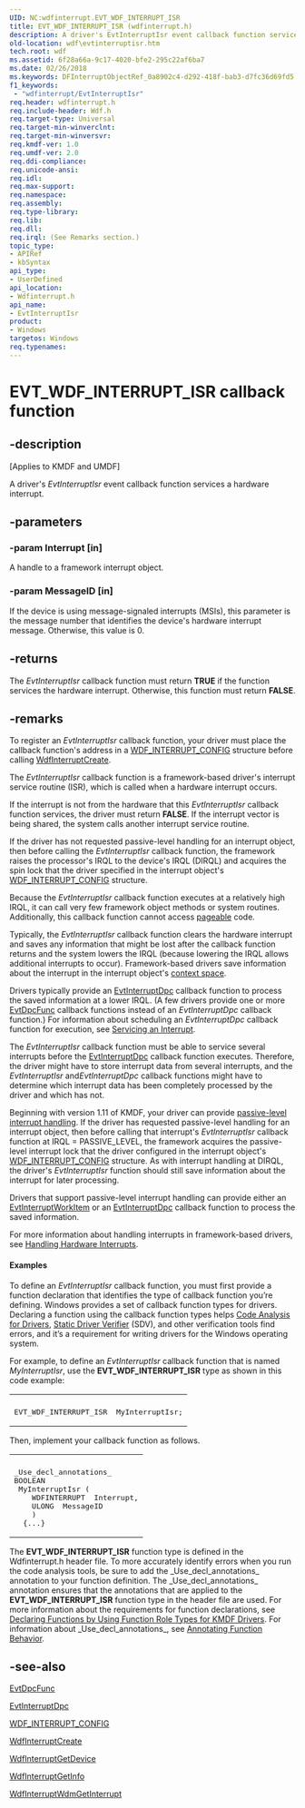 ```yaml
---
UID: NC:wdfinterrupt.EVT_WDF_INTERRUPT_ISR
title: EVT_WDF_INTERRUPT_ISR (wdfinterrupt.h)
description: A driver's EvtInterruptIsr event callback function services a hardware interrupt.
old-location: wdf\evtinterruptisr.htm
tech.root: wdf
ms.assetid: 6f28a66a-9c17-4020-bfe2-295c22af6ba7
ms.date: 02/26/2018
ms.keywords: DFInterruptObjectRef_0a8902c4-d292-418f-bab3-d7fc36d69fd5.xml, EVT_WDF_INTERRUPT_ISR, EVT_WDF_INTERRUPT_ISR callback, EvtInterruptIsr, EvtInterruptIsr callback function, kmdf.evtinterruptisr, wdf.evtinterruptisr, wdfinterrupt/EvtInterruptIsr
f1_keywords:
 - "wdfinterrupt/EvtInterruptIsr"
req.header: wdfinterrupt.h
req.include-header: Wdf.h
req.target-type: Universal
req.target-min-winverclnt: 
req.target-min-winversvr: 
req.kmdf-ver: 1.0
req.umdf-ver: 2.0
req.ddi-compliance: 
req.unicode-ansi: 
req.idl: 
req.max-support: 
req.namespace: 
req.assembly: 
req.type-library: 
req.lib: 
req.dll: 
req.irql: (See Remarks section.)
topic_type:
- APIRef
- kbSyntax
api_type:
- UserDefined
api_location:
- Wdfinterrupt.h
api_name:
- EvtInterruptIsr
product:
- Windows
targetos: Windows
req.typenames: 
---
```


# EVT_WDF_INTERRUPT_ISR callback function


## -description


<p class="CCE_Message">[Applies to KMDF and UMDF]</p>

A driver's <i>EvtInterruptIsr</i> event callback function services a hardware interrupt.


## -parameters




### -param Interrupt [in]

A handle to a framework interrupt object.


### -param MessageID [in]

If the device is using message-signaled interrupts (MSIs), this parameter is the message number that identifies the device's hardware interrupt message. Otherwise, this value is 0.


## -returns



The <i>EvtInterruptIsr</i> callback function must return <b>TRUE</b> if the function services the hardware interrupt. Otherwise, this function must return <b>FALSE</b>.




## -remarks



To register an <i>EvtInterruptIsr</i> callback function, your driver must place the callback function's address in a <a href="https://docs.microsoft.com/windows-hardware/drivers/ddi/wdfinterrupt/ns-wdfinterrupt-_wdf_interrupt_config">WDF_INTERRUPT_CONFIG</a> structure before calling <a href="https://docs.microsoft.com/windows-hardware/drivers/ddi/wdfinterrupt/nf-wdfinterrupt-wdfinterruptcreate">WdfInterruptCreate</a>.

The <i>EvtInterruptIsr</i> callback function is a framework-based driver's interrupt service routine (ISR), which is called when a hardware interrupt occurs.

If the interrupt is not from the hardware that this <i>EvtInterruptIsr</i> callback function services, the driver must return <b>FALSE</b>. If the interrupt vector is being shared, the system calls another interrupt service routine.

If the driver has not requested passive-level handling for an interrupt object, then before calling the <i>EvtInterruptIsr</i> callback function, the framework  raises the processor's IRQL to the device's IRQL (DIRQL) and acquires the spin lock that the driver specified in the interrupt object's <a href="https://docs.microsoft.com/windows-hardware/drivers/ddi/wdfinterrupt/ns-wdfinterrupt-_wdf_interrupt_config">WDF_INTERRUPT_CONFIG</a> structure. 

Because the <i>EvtInterruptIsr</i> callback function executes at a relatively high IRQL, it can call very few framework object methods or system routines. Additionally, this callback function cannot access <a href="https://docs.microsoft.com/windows-hardware/drivers/kernel/making-drivers-pageable">pageable</a> code. 

Typically, the <i>EvtInterruptIsr</i> callback function clears the hardware interrupt and saves any information that might be lost after the callback function returns and the system lowers the IRQL (because lowering the IRQL allows additional interrupts to occur). Framework-based drivers save information about the interrupt in the interrupt object's <a href="https://docs.microsoft.com/windows-hardware/drivers/wdf/framework-object-context-space">context space</a>. 

Drivers typically provide an <a href="https://docs.microsoft.com/windows-hardware/drivers/ddi/wdfinterrupt/nc-wdfinterrupt-evt_wdf_interrupt_dpc">EvtInterruptDpc</a> callback function  to process the saved information at a lower IRQL. (A few drivers provide one or more <a href="https://docs.microsoft.com/windows-hardware/drivers/ddi/wdfdpc/nc-wdfdpc-evt_wdf_dpc">EvtDpcFunc</a> callback functions instead of an <i>EvtInterruptDpc</i> callback function.) For information about scheduling an <i>EvtInterruptDpc</i> callback function for execution, see <a href="https://docs.microsoft.com/windows-hardware/drivers/wdf/servicing-an-interrupt">Servicing an Interrupt</a>.

The <i>EvtInterruptIsr</i> callback function must be able to service several interrupts before the <a href="https://docs.microsoft.com/windows-hardware/drivers/ddi/wdfinterrupt/nc-wdfinterrupt-evt_wdf_interrupt_dpc">EvtInterruptDpc</a> callback function executes. Therefore, the driver might have to store interrupt data from several interrupts, and the <i>EvtInterruptIsr</i> and<i>EvtInterruptDpc</i> callback functions might have to determine which interrupt data has been completely processed by the driver and which has not. 

Beginning with version 1.11 of KMDF, your driver can provide <a href="https://docs.microsoft.com/windows-hardware/drivers/wdf/supporting-passive-level-interrupts">passive-level interrupt handling</a>. If the driver has requested passive-level handling for an interrupt object, then before calling that interrupt's <i>EvtInterruptIsr</i> callback function at IRQL = PASSIVE_LEVEL, the framework acquires the passive-level interrupt lock that the driver configured in the interrupt object's <a href="https://docs.microsoft.com/windows-hardware/drivers/ddi/wdfinterrupt/ns-wdfinterrupt-_wdf_interrupt_config">WDF_INTERRUPT_CONFIG</a> structure. As with interrupt handling at DIRQL, the driver's <i>EvtInterruptIsr</i> function should still save information about the interrupt for later processing.

Drivers that support passive-level interrupt handling can provide either an <a href="https://docs.microsoft.com/windows-hardware/drivers/ddi/wdfinterrupt/nc-wdfinterrupt-evt_wdf_interrupt_workitem">EvtInterruptWorkItem</a> or an <a href="https://docs.microsoft.com/windows-hardware/drivers/ddi/wdfinterrupt/nc-wdfinterrupt-evt_wdf_interrupt_dpc">EvtInterruptDpc</a> callback function to process the saved information.

For more information about handling interrupts in framework-based drivers, see <a href="https://docs.microsoft.com/windows-hardware/drivers/wdf/handling-hardware-interrupts">Handling Hardware Interrupts</a>.


#### Examples

To define an <i>EvtInterruptIsr</i> callback function, you must first provide a function declaration that identifies the type of callback function you’re defining. Windows provides a set of callback function types for drivers. Declaring a function using the callback function types helps <a href="https://docs.microsoft.com/windows-hardware/drivers/devtest/code-analysis-for-drivers">Code Analysis for Drivers</a>, <a href="https://docs.microsoft.com/windows-hardware/drivers/devtest/static-driver-verifier">Static Driver Verifier</a> (SDV), and other verification tools find errors, and it’s a requirement for writing drivers for the Windows operating system.

For example, to define an <i>EvtInterruptIsr</i> callback function that is named <i>MyInterruptIsr</i>, use the <b>EVT_WDF_INTERRUPT_ISR</b> type as shown in this code example:

<div class="code"><span codelanguage=""><table>
<tr>
<th></th>
</tr>
<tr>
<td>
<pre>EVT_WDF_INTERRUPT_ISR  MyInterruptIsr;</pre>
</td>
</tr>
</table></span></div>
Then, implement your callback function as follows.

<div class="code"><span codelanguage=""><table>
<tr>
<th></th>
</tr>
<tr>
<td>
<pre>_Use_decl_annotations_
BOOLEAN
 MyInterruptIsr (
    WDFINTERRUPT  Interrupt,
    ULONG  MessageID
    )
  {...}</pre>
</td>
</tr>
</table></span></div>
The <b>EVT_WDF_INTERRUPT_ISR</b> function type is defined in the Wdfinterrupt.h header file. To more accurately identify errors when you run the code analysis tools, be sure to add the _Use_decl_annotations_ annotation to your function definition. The _Use_decl_annotations_ annotation ensures that the annotations that are applied to the <b>EVT_WDF_INTERRUPT_ISR</b> function type in the header file are used. For more information about the requirements for function declarations, see <a href="https://docs.microsoft.com/windows-hardware/drivers/devtest/declaring-functions-by-using-function-role-types-for-kmdf-drivers">Declaring Functions by Using Function Role Types for KMDF Drivers</a>. For information about _Use_decl_annotations_, see <a href="https://docs.microsoft.com/visualstudio/code-quality/annotating-function-behavior?view=vs-2015">Annotating Function Behavior</a>.




## -see-also




<a href="https://docs.microsoft.com/windows-hardware/drivers/ddi/wdfdpc/nc-wdfdpc-evt_wdf_dpc">EvtDpcFunc</a>



<a href="https://docs.microsoft.com/windows-hardware/drivers/ddi/wdfinterrupt/nc-wdfinterrupt-evt_wdf_interrupt_dpc">EvtInterruptDpc</a>



<a href="https://docs.microsoft.com/windows-hardware/drivers/ddi/wdfinterrupt/ns-wdfinterrupt-_wdf_interrupt_config">WDF_INTERRUPT_CONFIG</a>



<a href="https://docs.microsoft.com/windows-hardware/drivers/ddi/wdfinterrupt/nf-wdfinterrupt-wdfinterruptcreate">WdfInterruptCreate</a>



<a href="https://docs.microsoft.com/windows-hardware/drivers/ddi/wdfinterrupt/nf-wdfinterrupt-wdfinterruptgetdevice">WdfInterruptGetDevice</a>



<a href="https://docs.microsoft.com/windows-hardware/drivers/ddi/wdfinterrupt/nf-wdfinterrupt-wdfinterruptgetinfo">WdfInterruptGetInfo</a>



<a href="https://docs.microsoft.com/windows-hardware/drivers/ddi/wdfinterrupt/nf-wdfinterrupt-wdfinterruptwdmgetinterrupt">WdfInterruptWdmGetInterrupt</a>
 

 

